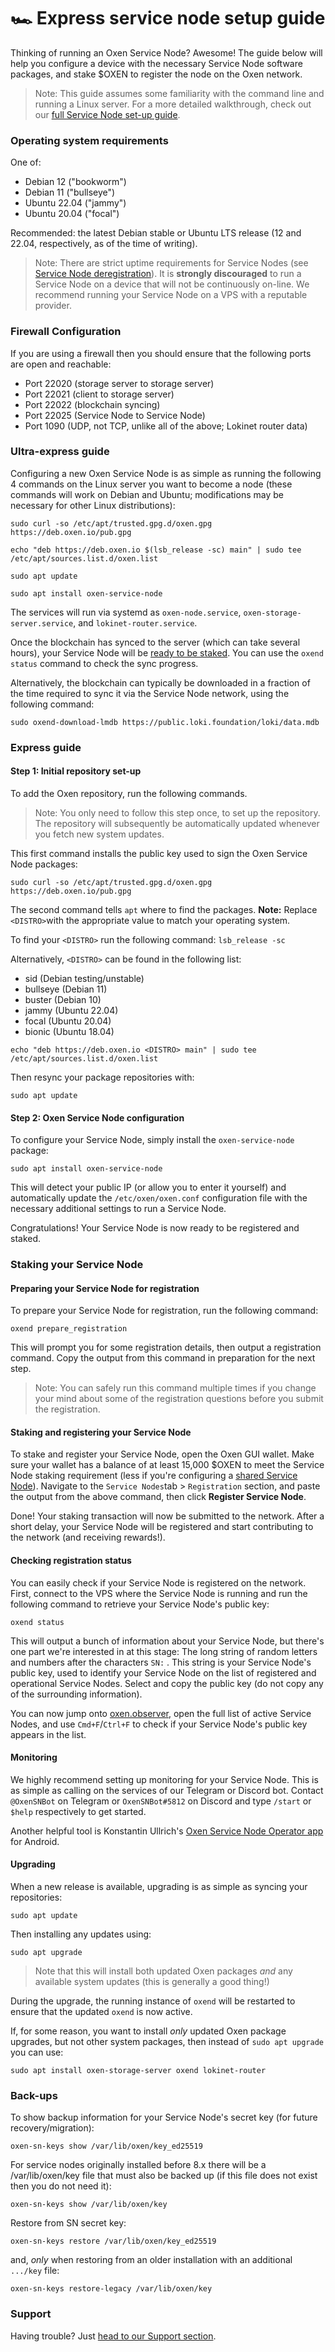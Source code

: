 # 🏎 Express service node setup guide

Thinking of running an Oxen Service Node? Awesome! The guide below will help you configure a device with the necessary Service Node software packages, and stake $OXEN to register the node on the Oxen network.

> Note: This guide assumes some familiarity with the command line and running a Linux server. For a more detailed walkthrough, check out our [full Service Node set-up guide](full-service-node-setup-guide.md).

### Operating system requirements

One of:

* Debian 12 ("bookworm")
* Debian 11 ("bullseye")
* Ubuntu 22.04 ("jammy")
* Ubuntu 20.04 ("focal")

Recommended: the latest Debian stable or Ubuntu LTS release (12 and 22.04, respectively, as of the time of writing).

> Note: There are strict uptime requirements for Service Nodes (see [Service Node deregistration](service-node-deregistration.md)). It is **strongly discouraged** to run a Service Node on a device that will not be continuously on-line. We recommend running your Service Node on a VPS with a reputable provider.

### Firewall Configuration

If you are using a firewall then you should ensure that the following ports are open and reachable:

* Port 22020 (storage server to storage server)
* Port 22021 (client to storage server)
* Port 22022 (blockchain syncing)
* Port 22025 (Service Node to Service Node)
* Port 1090 (UDP, not TCP, unlike all of the above; Lokinet router data)

### Ultra-express guide

Configuring a new Oxen Service Node is as simple as running the following 4 commands on the Linux server you want to become a node (these commands will work on Debian and Ubuntu; modifications may be necessary for other Linux distributions):

```
sudo curl -so /etc/apt/trusted.gpg.d/oxen.gpg https://deb.oxen.io/pub.gpg

echo "deb https://deb.oxen.io $(lsb_release -sc) main" | sudo tee /etc/apt/sources.list.d/oxen.list

sudo apt update

sudo apt install oxen-service-node
```

The services will run via systemd as `oxen-node.service`, `oxen-storage-server.service`, and `lokinet-router.service`.

Once the blockchain has synced to the server (which can take several hours), your Service Node will be [ready to be staked](setting-up-an-oxen-service-node.md#staking-your-service-node). You can use the `oxend status` command to check the sync progress.

Alternatively, the blockchain can typically be downloaded in a fraction of the time required to sync it via the Service Node network, using the following command:

```
sudo oxend-download-lmdb https://public.loki.foundation/loki/data.mdb
```

### Express guide

#### Step 1: Initial repository set-up

To add the Oxen repository, run the following commands.

> Note: You only need to follow this step once, to set up the repository. The repository will subsequently be automatically updated whenever you fetch new system updates.

This first command installs the public key used to sign the Oxen Service Node packages:

```
sudo curl -so /etc/apt/trusted.gpg.d/oxen.gpg https://deb.oxen.io/pub.gpg
```

The second command tells `apt` where to find the packages. **Note:** Replace `<DISTRO>`with the appropriate value to match your operating system.

To find your `<DISTRO>` run the following command: `lsb_release -sc`

Alternatively, `<DISTRO>` can be found in the following list:

* sid (Debian testing/unstable)
* bullseye (Debian 11)
* buster (Debian 10)
* jammy (Ubuntu 22.04)
* focal (Ubuntu 20.04)
* bionic (Ubuntu 18.04)

```
echo "deb https://deb.oxen.io <DISTRO> main" | sudo tee /etc/apt/sources.list.d/oxen.list
```

Then resync your package repositories with:

```
sudo apt update
```

#### Step 2: Oxen Service Node configuration

To configure your Service Node, simply install the `oxen-service-node` package:

```
sudo apt install oxen-service-node
```

This will detect your public IP (or allow you to enter it yourself) and automatically update the `/etc/oxen/oxen.conf` configuration file with the necessary additional settings to run a Service Node.

Congratulations! Your Service Node is now ready to be registered and staked.

### Staking your Service Node

#### Preparing your Service Node for registration

To prepare your Service Node for registration, run the following command:

```
oxend prepare_registration
```

This will prompt you for some registration details, then output a registration command. Copy the output from this command in preparation for the next step.

> Note: You can safely run this command multiple times if you change your mind about some of the registration questions before you submit the registration.

#### Staking and registering your Service Node

To stake and register your Service Node, open the Oxen GUI wallet. Make sure your wallet has a balance of at least 15,000 $OXEN to meet the Service Node staking requirement (less if you're configuring a [shared Service Node](full-service-node-setup-guide.md#5-2-setting-up-a-pooled-service-node)). Navigate to the `Service Nodes`tab > `Registration` section, and paste the output from the above command, then click **Register Service Node**.

Done! Your staking transaction will now be submitted to the network. After a short delay, your Service Node will be registered and start contributing to the network (and receiving rewards!).

#### Checking registration status

You can easily check if your Service Node is registered on the network. First, connect to the VPS where the Service Node is running and run the following command to retrieve your Service Node's public key:

```
oxend status
```

This will output a bunch of information about your Service Node, but there's one part we're interested in at this stage: The long string of random letters and numbers after the characters `SN:` . This string is your Service Node's public key, used to identify your Service Node on the list of registered and operational Service Nodes. Select and copy the public key (do not copy any of the surrounding information).

You can now jump onto [oxen.observer](https://oxen.observer), open the full list of active Service Nodes, and use `Cmd+F`/`Ctrl+F` to check if your Service Node's public key appears in the list.

#### Monitoring

We highly recommend setting up monitoring for your Service Node. This is as simple as calling on the services of our Telegram or Discord bot. Contact `@OxenSNBot` on Telegram or `OxenSNBot#5812` on Discord and type `/start` or `$help` respectively to get started.

Another helpful tool is Konstantin Ullrich's [Oxen Service Node Operator app](https://play.google.com/store/apps/details?id=dev.konsti.oxen\_service\_node) for Android.

#### Upgrading

When a new release is available, upgrading is as simple as syncing your repositories:

```
sudo apt update
```

Then installing any updates using:

```
sudo apt upgrade
```

> Note that this will install both updated Oxen packages _and_ any available system updates (this is generally a good thing!)

During the upgrade, the running instance of `oxend` will be restarted to ensure that the updated `oxend` is now active.

If, for some reason, you want to install _only_ updated Oxen package upgrades, but not other system packages, then instead of `sudo apt upgrade` you can use:

```
sudo apt install oxen-storage-server oxend lokinet-router
```

### Back-ups

To show backup information for your Service Node's secret key (for future recovery/migration):

```
oxen-sn-keys show /var/lib/oxen/key_ed25519
```

For service nodes originally installed before 8.x there will be a /var/lib/oxen/key file that must
also be backed up (if this file does not exist then you do not need it):

```
oxen-sn-keys show /var/lib/oxen/key
```

Restore from SN secret key:

```
oxen-sn-keys restore /var/lib/oxen/key_ed25519
```

and, *only* when restoring from an older installation with an additional `.../key` file:

```
oxen-sn-keys restore-legacy /var/lib/oxen/key
```

### Support

Having trouble? Just [head to our Support section](../../support.md).
